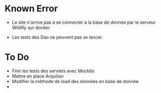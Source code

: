 # Known Error

- Le site n'arrive pas a se connecter à la base de donnée par le serveur Wildfly sur docker.

- Les tests des Dao ne peuvent pas se lancer.

# To Do

- Finir les tests des servlets avec Mockito
- Mettre en place Arquilian
- Modifier la méthode de load des données en base de donnée
- 
